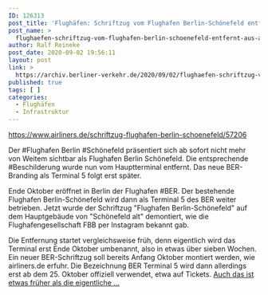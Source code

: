 ```yaml
---
ID: 126313
post_title: 'Flughäfen: Schriftzug vom Flughafen Berlin-Schönefeld entfernt, aus airliners.de'
post_name: >
  flughaefen-schriftzug-vom-flughafen-berlin-schoenefeld-entfernt-aus-airliners-de
author: Ralf Reineke
post_date: 2020-09-02 19:56:11
layout: post
link: >
  https://archiv.berliner-verkehr.de/2020/09/02/flughaefen-schriftzug-vom-flughafen-berlin-schoenefeld-entfernt-aus-airliners-de/
published: true
tags: [ ]
categories:
  - Flughäfen
  - Infrastruktur
---
```

https://www.airliners.de/schriftzug-flughafen-berlin-schoenefeld/57206

Der #Flughafen Berlin #Schönefeld präsentiert sich ab sofort nicht mehr von Weitem sichtbar als Flughafen Berlin Schönefeld. Die entsprechende #Beschilderung wurde nun vom Hauptterminal entfernt. Das neue BER-Branding als Terminal 5 folgt erst später.

Ende Oktober eröffnet in Berlin der Flughafen #BER. Der bestehende Flughafen Berlin-Schönefeld wird dann als Terminal 5 des BER weiter betrieben. Jetzt wurde der Schriftzug "Flughafen Berlin-Schönefeld" auf dem Hauptgebäude von "Schönefeld alt" demontiert, wie die Flughafengesellschaft FBB per Instagram bekannt gab.

Die Entfernung startet vergleichsweise früh, denn eigentlich wird das Terminal erst Ende Oktober umbenannt, also in etwas über sieben Wochen. Ein neuer BER-Schriftzug soll bereits Anfang Oktober montiert werden, wie airliners.de erfuhr. Die Bezeichnung BER Terminal 5 wird dann allerdings erst ab dem 25. Oktober offiziell verwendet, etwa auf Tickets. <a href="https://www.airliners.de/schriftzug-flughafen-berlin-schoenefeld/57206">Auch das ist etwas früher als die eigentliche ...</a>